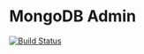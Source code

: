 # MongoDB Admin

[![Build Status](https://travis-ci.org/hatamiarash7/MongoDB_Admin.svg?branch=master)](https://travis-ci.org/hatamiarash7/MongoDB_Admin)
